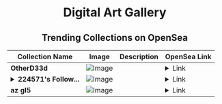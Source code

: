 <div align="center">

# Digital Art Gallery

## Trending Collections on OpenSea

| Collection Name                       | Image                                                                                     | Description                       | OpenSea Link                                                                                          |
|---------------------------------------|-------------------------------------------------------------------------------------------|-----------------------------------|--------------------------------------------------------------------------------------------------------|
| **OtherD33d** | ![Image](https://i.seadn.io/s/raw/files/c39e41ab5e25e6a51573e4d7c039b0a2.gif?w=500&auto=format?w=200&auto=format) |  | <details><summary>Link</summary>[OtherD33d](https://opensea.io/collection/otherd33d-234)</details> |
| **<details><summary>224571's Follow...</summary>224571's Follower</details>** | ![Image](https://i.seadn.io/s/raw/files/19f9f090920392cc3650cbdf4361755b.png?w=500&auto=format?w=200&auto=format) |  | <details><summary>Link</summary>[224571's Follower](https://opensea.io/collection/224571-s-follower)</details> |
| **az gI5** | ![Image](https://i.seadn.io/s/raw/files/0ee115d4b9c9f32c7f3e3304ac58f596.jpg?w=500&auto=format?w=200&auto=format) |  | <details><summary>Link</summary>[az gI5](https://opensea.io/collection/az-gi5)</details> |

</div>